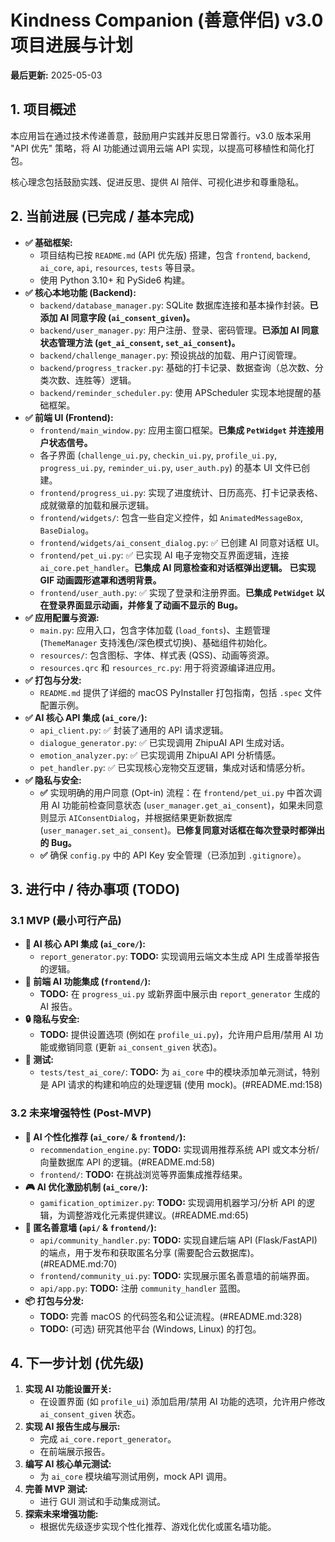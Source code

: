 # Kindness Companion (善意伴侣) v3.0 项目进展与计划

**最后更新:** 2025-05-03

## 1. 项目概述

本应用旨在通过技术传递善意，鼓励用户实践并反思日常善行。v3.0 版本采用 "API 优先" 策略，将 AI 功能通过调用云端 API 实现，以提高可移植性和简化打包。

核心理念包括鼓励实践、促进反思、提供 AI 陪伴、可视化进步和尊重隐私。

## 2. 当前进展 (已完成 / 基本完成)

*   **✅ 基础框架:**
    *   项目结构已按 `README.md` (API 优先版) 搭建，包含 `frontend`, `backend`, `ai_core`, `api`, `resources`, `tests` 等目录。
    *   使用 Python 3.10+ 和 PySide6 构建。
*   **✅ 核心本地功能 (Backend):**
    *   `backend/database_manager.py`: SQLite 数据库连接和基本操作封装。**已添加 AI 同意字段 (`ai_consent_given`)。**
    *   `backend/user_manager.py`: 用户注册、登录、密码管理。**已添加 AI 同意状态管理方法 (`get_ai_consent`, `set_ai_consent`)。**
    *   `backend/challenge_manager.py`: 预设挑战的加载、用户订阅管理。
    *   `backend/progress_tracker.py`: 基础的打卡记录、数据查询（总次数、分类次数、连胜等）逻辑。
    *   `backend/reminder_scheduler.py`: 使用 APScheduler 实现本地提醒的基础框架。
*   **✅ 前端 UI (Frontend):**
    *   `frontend/main_window.py`: 应用主窗口框架。**已集成 `PetWidget` 并连接用户状态信号。**
    *   各子界面 (`challenge_ui.py`, `checkin_ui.py`, `profile_ui.py`, `progress_ui.py`, `reminder_ui.py`, `user_auth.py`) 的基本 UI 文件已创建。
    *   `frontend/progress_ui.py`: 实现了进度统计、日历高亮、打卡记录表格、成就徽章的加载和展示逻辑。
    *   `frontend/widgets/`: 包含一些自定义控件，如 `AnimatedMessageBox`, `BaseDialog`。
    *   `frontend/widgets/ai_consent_dialog.py`: ✅ 已创建 AI 同意对话框 UI。
    *   `frontend/pet_ui.py`: ✅ 已实现 AI 电子宠物交互界面逻辑，连接 `ai_core.pet_handler`。**已集成 AI 同意检查和对话框弹出逻辑。** **已实现 GIF 动画圆形遮罩和透明背景。**
    *   `frontend/user_auth.py`: ✅ 实现了登录和注册界面。**已集成 `PetWidget` 以在登录界面显示动画，并修复了动画不显示的 Bug。**
*   **✅ 应用配置与资源:**
    *   `main.py`: 应用入口，包含字体加载 (`load_fonts`)、主题管理 (`ThemeManager` 支持浅色/深色模式切换)、基础组件初始化。
    *   `resources/`: 包含图标、字体、样式表 (QSS)、动画等资源。
    *   `resources.qrc` 和 `resources_rc.py`: 用于将资源编译进应用。
*   **✅ 打包与分发:**
    *   `README.md` 提供了详细的 macOS PyInstaller 打包指南，包括 `.spec` 文件配置示例。
*   **✅ AI 核心 API 集成 (`ai_core/`):**
    *   `api_client.py`: ✅ 封装了通用的 API 请求逻辑。
    *   `dialogue_generator.py`: ✅ 已实现调用 ZhipuAI API 生成对话。
    *   `emotion_analyzer.py`: ✅ 已实现调用 ZhipuAI API 分析情感。
    *   `pet_handler.py`: ✅ 已实现核心宠物交互逻辑，集成对话和情感分析。
*   **✅ 隐私与安全:**
    *   **✅** 实现明确的用户同意 (Opt-in) 流程：在 `frontend/pet_ui.py` 中首次调用 AI 功能前检查同意状态 (`user_manager.get_ai_consent`)，如果未同意则显示 `AIConsentDialog`，并根据结果更新数据库 (`user_manager.set_ai_consent`)。**已修复同意对话框在每次登录时都弹出的 Bug。**
    *   **✅** 确保 `config.py` 中的 API Key 安全管理（已添加到 `.gitignore`）。

## 3. 进行中 / 待办事项 (TODO)

### 3.1 MVP (最小可行产品)

*   **🤖 AI 核心 API 集成 (`ai_core/`):**
    *   `report_generator.py`: **TODO:** 实现调用云端文本生成 API 生成善举报告的逻辑。
*   **🎨 前端 AI 功能集成 (`frontend/`):**
    *   **TODO:** 在 `progress_ui.py` 或新界面中展示由 `report_generator` 生成的 AI 报告。
*   **🔒 隐私与安全:**
    *   **TODO:** 提供设置选项 (例如在 `profile_ui.py`)，允许用户启用/禁用 AI 功能或撤销同意 (更新 `ai_consent_given` 状态)。
*   **🧪 测试:**
    *   `tests/test_ai_core/`: **TODO:** 为 `ai_core` 中的模块添加单元测试，特别是 API 请求的构建和响应的处理逻辑 (使用 mock)。(#README.md:158)

### 3.2 未来增强特性 (Post-MVP)

*   **🎯 AI 个性化推荐 (`ai_core/` & `frontend/`):**
    *   `recommendation_engine.py`: **TODO:** 实现调用推荐系统 API 或文本分析/向量数据库 API 的逻辑。(#README.md:58)
    *   `frontend/`: **TODO:** 在挑战浏览等界面集成推荐结果。
*   **🎮 AI 优化激励机制 (`ai_core/`):**
    *   `gamification_optimizer.py`: **TODO:** 实现调用机器学习/分析 API 的逻辑，为调整游戏化元素提供建议。(#README.md:65)
*   **🤝 匿名善意墙 (`api/` & `frontend/`):**
    *   `api/community_handler.py`: **TODO:** 实现自建后端 API (Flask/FastAPI) 的端点，用于发布和获取匿名分享 (需要配合云数据库)。(#README.md:70)
    *   `frontend/community_ui.py`: **TODO:** 实现展示匿名善意墙的前端界面。
    *   `api/app.py`: **TODO:** 注册 `community_handler` 蓝图。
*   **📦 打包与分发:**
    *   **TODO:** 完善 macOS 的代码签名和公证流程。(#README.md:328)
    *   **TODO:** (可选) 研究其他平台 (Windows, Linux) 的打包。

## 4. 下一步计划 (优先级)

1.  **实现 AI 功能设置开关:**
    *   在设置界面 (如 `profile_ui`) 添加启用/禁用 AI 功能的选项，允许用户修改 `ai_consent_given` 状态。
2.  **实现 AI 报告生成与展示:**
    *   完成 `ai_core.report_generator`。
    *   在前端展示报告。
3.  **编写 AI 核心单元测试:**
    *   为 `ai_core` 模块编写测试用例，mock API 调用。
4.  **完善 MVP 测试:**
    *   进行 GUI 测试和手动集成测试。
5.  **探索未来增强功能:**
    *   根据优先级逐步实现个性化推荐、游戏化优化或匿名墙功能。
